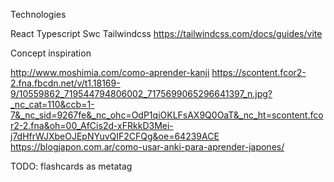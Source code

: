Technologies

React 
Typescript
Swc
Tailwindcss https://tailwindcss.com/docs/guides/vite


Concept inspiration

http://www.moshimia.com/como-aprender-kanji
https://scontent.fcor2-2.fna.fbcdn.net/v/t1.18169-9/10559862_719544794806002_7175699065296641397_n.jpg?_nc_cat=110&ccb=1-7&_nc_sid=9267fe&_nc_ohc=OdP1qiOKLFsAX9Q0OaT&_nc_ht=scontent.fcor2-2.fna&oh=00_AfCis2d-xFRkkD3Mei-j7dHfrWJXbeOJEpNYuvQIF2CFQg&oe=64239ACE
https://blogjapon.com.ar/como-usar-anki-para-aprender-japones/

TODO: flashcards as metatag